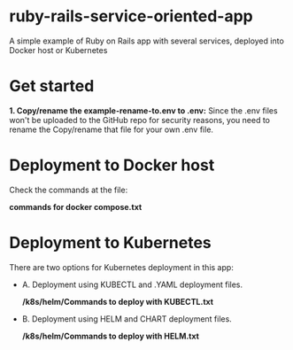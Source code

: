 # ruby-rails-service-oriented-app

A simple example of Ruby on Rails app with several services, deployed into Docker host or Kubernetes

# Get started

**1. Copy/rename the example-rename-to.env to .env:** Since the .env files won't be uploaded to the GitHub repo for security reasons, you need to rename the Copy/rename that file for your own .env file.

# Deployment to Docker host
Check the commands at the file:

**commands for docker compose.txt**

# Deployment to Kubernetes

There are two options for Kubernetes deployment in this app:
- A. Deployment using KUBECTL and .YAML deployment files.

    **/k8s/helm/Commands to deploy with KUBECTL.txt**


- B. Deployment using HELM and CHART deployment files.

    **/k8s/helm/Commands to deploy with HELM.txt**



